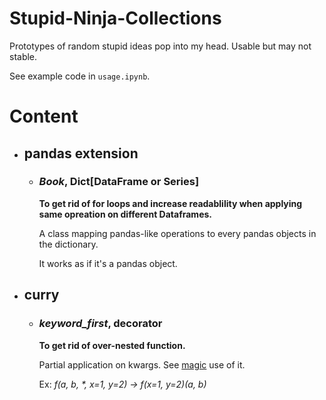 # Stupid-Ninja-Collections

Prototypes of random stupid ideas pop into my head. Usable but may not stable. 

See example code in `usage.ipynb`.


# Content

+ ## pandas extension

  + ### ***Book***, Dict[DataFrame or Series] 
      **To get rid of for loops and increase readablility when applying same opreation on different Dataframes.**

      A class mapping pandas-like operations to every pandas objects in the dictionary.
      
      It works as if it's a pandas object.

+ ## curry

  + ### ***keyword_first***, decorator
    **To get rid of over-nested function.**

    Partial application on kwargs. See [magic](usage.ipynb) use of it.

    Ex: *f(a, b, \*, x=1, y=2) → f(x=1, y=2)(a, b)*